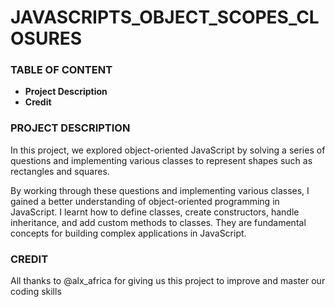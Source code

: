 # JAVASCRIPTS_OBJECT_SCOPES_CLOSURES

### TABLE OF CONTENT

- **Project Description**
- **Credit**

### PROJECT DESCRIPTION

In this project, we explored object-oriented JavaScript by solving a series of questions and implementing various classes to represent shapes such as rectangles and squares.

By working through these questions and implementing various classes, I gained a better understanding of object-oriented programming in JavaScript. I learnt how to define classes, create constructors, handle inheritance, and add custom methods to classes. They are fundamental concepts for building complex applications in JavaScript.

### CREDIT

All thanks to @alx_africa for giving us this project to improve and master our coding skills
